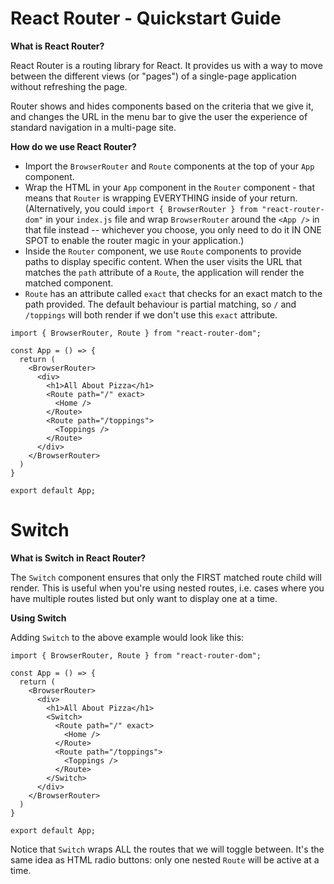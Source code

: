 # React Router - Quickstart Guide
**What is React Router?**

React Router is a routing library for React. It provides us with a way to move between the different views (or "pages") of a single-page application without refreshing the page. 

Router shows and hides components based on the criteria that we give it, and changes the URL in the menu bar to give the user the experience of standard navigation in a multi-page site.

**How do we use React Router?**

* Import the ```BrowserRouter``` and ```Route``` components at the top of your ```App``` component.
* Wrap the HTML in your ```App``` component in the ```Router``` component - that means that ```Router``` is wrapping EVERYTHING inside of your return. (Alternatively, you could ```import { BrowserRouter } from "react-router-dom"``` in your ```index.js``` file and wrap ```BrowserRouter``` around the ```<App />``` in that file instead -- whichever you choose, you only need to do it IN ONE SPOT to enable the router magic in your application.)
* Inside the ```Router``` component, we use ```Route``` components to provide paths to display specific content. When the user visits the URL that matches the ```path``` attribute of a ```Route```, the application will render the matched component.
* ```Route``` has an attribute called ```exact``` that checks for an exact match to the path provided. The default behaviour is partial matching, so ```/``` and ```/toppings``` will both render if we don't use this ```exact``` attribute.
``` 
import { BrowserRouter, Route } from "react-router-dom";

const App = () => {
  return (
    <BrowserRouter>
      <div>
        <h1>All About Pizza</h1>
        <Route path="/" exact>
          <Home />
        </Route>
        <Route path="/toppings">
          <Toppings />
        </Route>
      </div>
    </BrowserRouter>
  )
}

export default App; 
```

# Switch
**What is Switch in React Router?**

The ```Switch``` component ensures that only the FIRST matched route child will render. This is useful when you're using nested routes, i.e. cases where you have multiple routes listed but only want to display one at a time.

**Using Switch**

Adding ```Switch``` to the above example would look like this:
``` 
import { BrowserRouter, Route } from "react-router-dom";

const App = () => {
  return (
    <BrowserRouter>
      <div>
        <h1>All About Pizza</h1>
        <Switch>
          <Route path="/" exact>
            <Home />
          </Route>
          <Route path="/toppings">
            <Toppings />
          </Route>
        </Switch>
      </div>
    </BrowserRouter>
  )
}

export default App; 
```
Notice that ```Switch``` wraps ALL the routes that we will toggle between. It's the same idea as HTML radio buttons: only one nested ```Route``` will be active at a time. 


